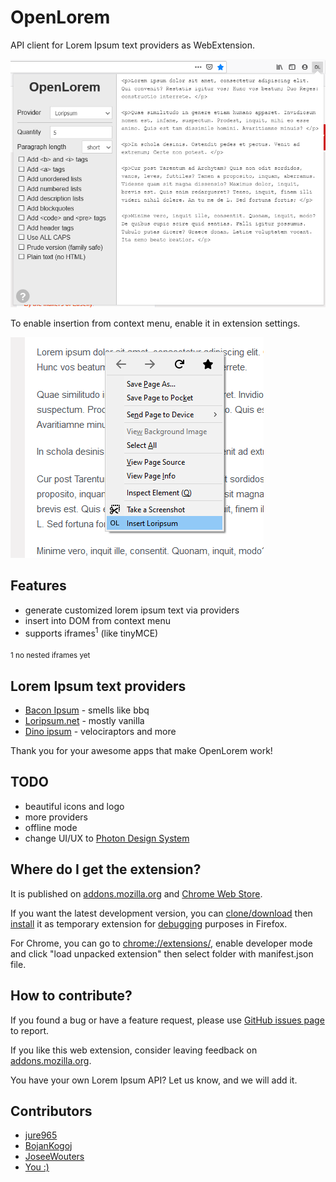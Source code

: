 # OpenLorem

API client for Lorem Ipsum text providers as WebExtension.

![popup](assets/openlorem_popup.png)

To enable insertion from context menu, enable it in extension settings.

![context_menu](assets/openlorem_contextmenu.png)

## Features

* generate customized lorem ipsum text via providers
* insert into DOM from context menu
* supports iframes<sup>1</sup> (like tinyMCE)

<sub>1 no nested iframes yet</sub>

## Lorem Ipsum text providers

- [Bacon Ipsum](https://baconipsum.com/json-api/) - smells like bbq
- [Loripsum.net](https://loripsum.net/) - mostly vanilla
- [Dino ipsum](https://dinoipsum.com/) - velociraptors and more

Thank you for your awesome apps that make OpenLorem work!

## TODO

- beautiful icons and logo
- more providers
- offline mode
- change UI/UX to [Photon Design System](http://design.firefox.com/photon/welcome.html) 

## Where do I get the extension?

It is published on [addons.mozilla.org](https://addons.mozilla.org/firefox/addon/openlorem)
and [Chrome Web Store](https://chrome.google.com/webstore/detail/openlorem/dlellbpcbpmgkjkalnjiomdapjgammfl).

If you want the latest development version, you can [clone/download](https://github.com/jure965/OpenLorem)
then [install](https://developer.mozilla.org/en-US/Add-ons/WebExtensions/Temporary_Installation_in_Firefox)
it as temporary extension for [debugging](https://developer.mozilla.org/en-US/Add-ons/WebExtensions/Debugging)
purposes in Firefox.

For Chrome, you can go to [chrome://extensions/](chrome://extensions/),
enable developer mode and click "load unpacked extension" then select folder
with manifest.json file.

## How to contribute? 

If you found a bug or have a feature request, please use [GitHub issues page](https://github.com/jure965/OpenLorem/issues)
to report.

If you like this web extension, consider leaving feedback on [addons.mozilla.org](https://addons.mozilla.org/firefox/addon/openlorem).

You have your own Lorem Ipsum API? Let us know, and we will add it.

## Contributors

* [jure965](https://github.com/jure965/)
* [BojanKogoj](https://github.com/BojanKogoj/)
* [JoseeWouters](https://github.com/JoseeWouters)
* [You :)](https://github.com/jure965/OpenLorem/issues)
